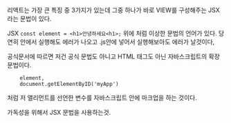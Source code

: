 리액트는 가장 큰 특징 중 3가지가 있는데 그중 하나가 바로 VIEW를 구성해주는 JSX라는 문법이 있다.

JSX
`const element = <h1>안녕하세요<h1>;`
위에 처럼 이상한 문법의 언어가 있다. 당연히 <script></script> 안에서 실행해도 에러가 나오고
.js안에 넣어서 실행해보아도 에러가 날것이다,

공식문서에 따르면 저건 공식 문법도 아니고 HTML 태그도 아닌 자바스크립트의 확장 문법이다.

```React.DomRender(
	element,
	document.getElementByID('myApp')
```

처럼 저 앨리먼트를 선언한 변수를 자바스크립트 안에 마크업을 하는 것이다.

가독성을 위해서 JSX 문법을 사용하는것.
